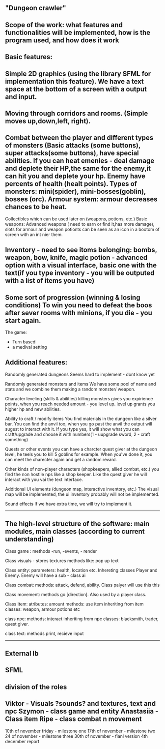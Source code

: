 "Dungeon crawler"
-----------------



Scope of the work: what features and functionalities will be implemented, how is the program used, and how does it work
--------------

Basic features:
---------------
Simple 2D graphics (using the library SFML for implementation this feature). We have a text space at the bottom of a screen with a output and input.
-------
Moving through corridors and rooms. (Simple moves up,down,left, right).
-------
Combat between the player and different types of monsters (Basic attacks (some buttons), super attacks(some buttons), have special abilities. If you can heat emenies - deal damage and deplete their HP,the same for the enemy,it can hit you and deplete your hp. Enemy have percents of health (healt points). Types of monsters: mini(spider), mini-bosses(goblin), bosses (orc).  Armour system: armour decreases chances to be heat.
--------
Collectibles which can be used later on (weapons, potions, etc.)
Basic weapons:
Advanced weapons ( need to earn or find it,has more damage), 
slots for armour and weapon
potionts can be seen as an icon in a bootom of screen with an int nier them.

Inventory - need to see itoms belonging: bombs, weapon, bow, knife, magic potion - advanced option with a visual interface, basic one with the text(if you type inventory - you will be outputed with a list of items you have) 
--------
Some sort of progression (winning & losing conditions) 
To win you need to defeat the boos after sever rooms with minions, if you die - you start again.
------

The game:
- Turn based
- a medival setting 


Additional features:
---------------------

Randomly generated dungeons
Seems hard to implement - dont know yet

Randomly generated monsters and items
We have some pool of name and stats and we combine them making a random monster/ weapon.

Character leveling
 (skills & abilities) killing monsters gives you expirience points, when you reach needed amount - you level up. level up grants you higher hp and new abilities.

Ability to craft / modify items 
You find materials in the dungeon like a silver bar. You can find the anvil too, when you go past the anvil the output will sugest to interact with it. If you type yes, it will show what you can craft/upgrade and choose it with numbers(1 - uupgrade sword, 2 - craft something)


Quests or other events
you can have a charcter quest giver at the dungeon level, he teels you to kill 5 goblins for example. When you've done it, you can meet the charecter again and get a random revard.

Other kinds of non-player characters (shopkeepers, allied combat, etc.)
you find the non hostile nps like a shop keeper. Like the quest giver he will interact with you vai the text interface.

Additional UI elements (dungeon map, interactive inventory, etc.) The visual map will be implemented, the ui inventory probably will not be implemented.

Sound effects
If we have extra time, we will try to implement it.


------------
The high-level structure of the software: main modules, main classes (according to current understanding)
------------
Class game :
methods -run, -events, - render

Class visuals - stores textures
methods like: pop up text

Class entity: 
parameters: health, location etc. Inhereting classes Player and Enemy. Enemy will have a sub - class ai

Class combat:
methods: attack, defend, ability. Class palyer will use this this 

Class movement:
methods go [direction]. Also used by a player class.

Class Item:
atributes: amount
methods: use item
inheriting from item classes: weapon, armour potions etc

class npc:
methods: interact
inheriting from npc classes: blacksmith, trader, quest giver.

class text:
methods print, recieve input 

------------
External lb 
------------
 SFML
 -----------
 division of the roles
 -----------
 Viktor - Visuals ?sounds? and textures, text and npc 
 Szymon - class game and entity 
 Anastasiia - Class item
 Ripe - class combat n movement
------------
10th of november friday - milestone one
17th of november - milestone two
24 of november - milestone three
30th of november - fianl version
4th december report
